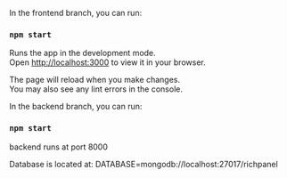 
In the frontend branch, you can run:

### `npm start`

Runs the app in the development mode.\
Open [http://localhost:3000](http://localhost:3000) to view it in your browser.

The page will reload when you make changes.\
You may also see any lint errors in the console.

In the backend branch, you can run:
### `npm start`
backend runs at port 8000

Database is located at: 
DATABASE=mongodb://localhost:27017/richpanel

